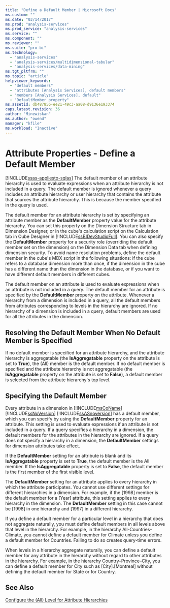 ```yaml
---
title: "Define a Default Member | Microsoft Docs"
ms.custom: ""
ms.date: "03/14/2017"
ms.prod: "analysis-services"
ms.prod_service: "analysis-services"
ms.service: ""
ms.component: ""
ms.reviewer: ""
ms.suite: "pro-bi"
ms.technology: 
  - "analysis-services"
  - "analysis-services/multidimensional-tabular"
  - "analysis-services/data-mining"
ms.tgt_pltfrm: ""
ms.topic: "article"
helpviewer_keywords: 
  - "default members"
  - "attributes [Analysis Services], default members"
  - "members [Analysis Services], default"
  - "DefaultMember property"
ms.assetid: db487856-ee21-49c3-aa08-d9136e193374
caps.latest.revision: 36
author: "Minewiskan"
ms.author: "owend"
manager: "kfile"
ms.workload: "Inactive"
---
```

# Attribute Properties - Define a Default Member
[!INCLUDE[ssas-appliesto-sqlas](../../includes/ssas-appliesto-sqlas.md)]
  The default member of an attribute hierarchy is used to evaluate expressions when an attribute hierarchy is not included in a query. The default member is ignored whenever a query includes an attribute hierarchy or user hierarchy that contains the attribute that sources the attribute hierarchy. This is because the member specified in the query is used.  
  
 The default member for an attribute hierarchy is set by specifying an attribute member as the **DefaultMember** property value for the attribute hierarchy. You can set this property on the Dimension Structure tab in Dimension Designer, or in the cube's calculation script on the Calculation tab in Cube Designer in [!INCLUDE[ssBIDevStudioFull](../../includes/ssbidevstudiofull-md.md)]. You can also specify the **DefaultMember** property for a security role (overriding the default member set on the dimension) on the Dimension Data tab when defining dimension security. To avoid name resolution problems, define the default member in the cube's MDX script in the following situations: if the cube refers to a database dimension more than once, if the dimension in the cube has a different name than the dimension in the database, or if you want to have different default members in different cubes.  
  
 The default member on an attribute is used to evaluate expressions when an attribute is not included in a query. The default member for an attribute is specified by the **DefaultMember** property on the attribute. Whenever a hierarchy from a dimension is included in a query, all the default members from attributes corresponding to levels in the hierarchy are ignored. If no hierarchy of a dimension is included in a query, default members are used for all the attributes in the dimension.  
  
## Resolving the Default Member When No Default Member is Specified  
 If no default member is specified for an attribute hierarchy, and the attribute hierarchy is aggregatable (the **IsAggregatable** property on the attribute is set to **True**), the (All) member is the default member. If no default member is specified and the attribute hierarchy is not aggregatable (the **IsAggregatable** property on the attribute is set to **False**), a default member is selected from the attribute hierarchy's top level.  
  
## Specifying the Default Member  
 Every attribute in a dimension in [!INCLUDE[msCoName](../../includes/msconame-md.md)] [!INCLUDE[ssNoVersion](../../includes/ssnoversion-md.md)] [!INCLUDE[ssASnoversion](../../includes/ssasnoversion-md.md)] has a default member, which you can specify by using the **DefaultMember** property for an attribute. This setting is used to evaluate expressions if an attribute is not included in a query. If a query specifies a hierarchy in a dimension, the default members for the attributes in the hierarchy are ignored. If a query does not specify a hierarchy in a dimension, the **DefaultMember** settings for dimension attributes take effect.  
  
 If the **DefaultMember** setting for an attribute is blank and its **IsAggregatable** property is set to **True**, the default member is the All member. If the **IsAggregatable** property is set to **False**, the default member is the first member of the first visible level.  
  
 The **DefaultMember** setting for an attribute applies to every hierarchy in which the attribute participates. You cannot use different settings for different hierarchies in a dimension. For example, if the [1998] member is the default member for a [Year] attribute, this setting applies to every hierarchy in the dimension. The **DefaultMember** setting in this case cannot be [1998] in one hierarchy and [1997] in a different hierarchy.  
  
 If you define a default member for a particular level in a hierarchy that does not aggregate naturally, you must define default members in all levels above that level in the hierarchy. For example, in the hierarchy All-Countries–Climate, you cannot define a default member for Climate unless you define a default member for Countries. Failing to do so creates query-time errors.  
  
 When levels in a hierarchy aggregate naturally, you can define a default member for any attribute in the hierarchy without regard to other attributes in the hierarchy. For example, in the hierarchy Country–Province–City, you can define a default member for City such as [City].[Montreal] without defining the default member for State or for Country.  
  
## See Also  
 [Configure the &#40;All&#41; Level for Attribute Hierarchies](../../analysis-services/multidimensional-models/database-dimensions-configure-the-all-level-for-attribute-hierarchies.md)  
  
  
